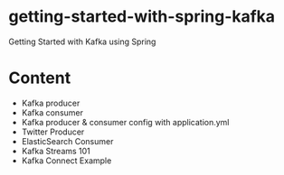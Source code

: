 # getting-started-with-spring-kafka
Getting Started with Kafka using Spring

# Content
- Kafka producer
- Kafka consumer
- Kafka producer & consumer config with application.yml
- Twitter Producer
- ElasticSearch Consumer
- Kafka Streams 101
- Kafka Connect Example
